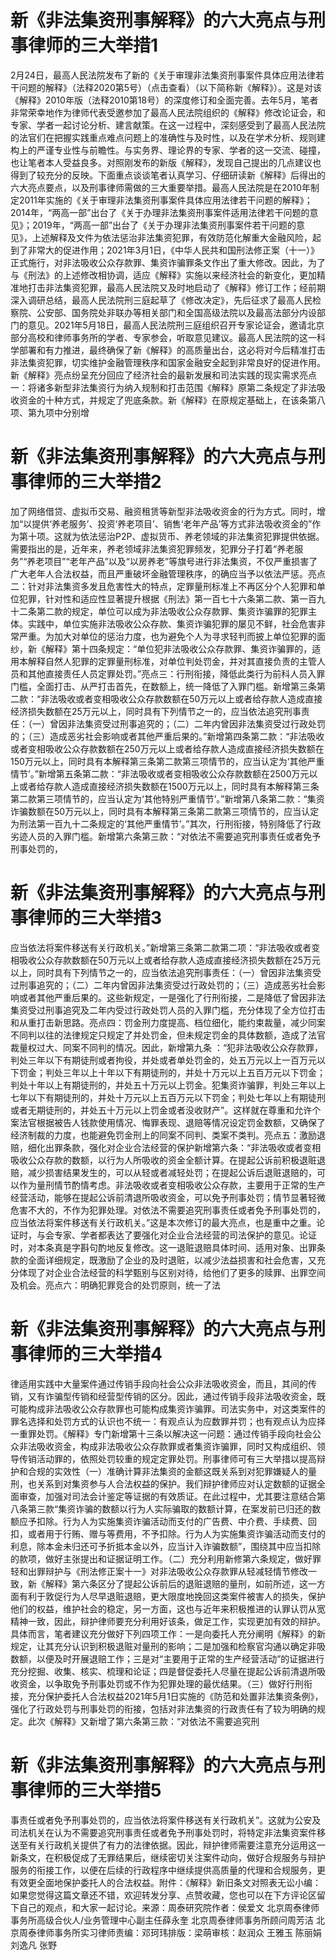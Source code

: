 # 新《非法集资刑事解释》的六大亮点与刑事律师的三大举措1

2月24日，最高人民法院发布了新的《关于审理非法集资刑事案件具体应用法律若干问题的解释》（法释2020第5号）（点击查看）（以下简称新《解释》）。这是对该《解释》2010年版（法释2010第18号）的深度修订和全面完善。去年5月，笔者非常荣幸地作为律师代表受邀参加了最高人民法院组织的《解释》修改论证会，和专家、学者一起讨论分析、建言献策。在这一过程中，深刻感受到了最高人民法院的法官们在把握实践重点难点问题上的准确性与及时性，以及在学术分析、规则建构上的严谨专业性与前瞻性。与实务界、理论界的专家、学者的这一交流、碰撞，也让笔者本人受益良多。对照刚发布的新版《解释》，发现自己提出的几点建议也得到了较充分的反映。下面重点谈谈笔者认真学习、仔细研读新《解释》后得出的六大亮点要点，以及刑事律师需做的三大重要举措。最高人民法院是在2010年制定2011年实施的《关于审理非法集资刑事案件具体应用法律若干问题的解释》；2014年，“两高一部”出台了《关于办理非法集资刑事案件适用法律若干问题的意见》；2019年，“两高一部”出台了《关于办理非法集资刑事案件若干问题的意见》，上述解释及文件为依法惩治非法集资犯罪，有效防范化解重大金融风险，起到了非常大的促进作用；2021年3月1日，《中华人民共和国刑法修正案（十一）》正式施行，对非法吸收公众存款罪、集资诈骗罪条文作出了重大修改。因此，为了与《刑法》的上述修改相协调，适应《解释》实施以来经济社会的新变化，更加精准地打击非法集资犯罪，最高人民法院又及时地启动了《解释》修订工作；经前期深入调研总结，最高人民法院刑三庭起草了《修改决定》，先后征求了最高人民检察院、公安部、国务院处非联办等相关部门和全国高级法院以及最高法部分内设部门的意见。2021年5月18日，最高人民法院刑三庭组织召开专家论证会，邀请北京部分高校和律师事务所的学者、专家参会，听取意见建议。最高人民法院的这一科学部署和有力推进，最终确保了新《解释》的高质量出台，这必将对今后精准打击非法集资犯罪，切实维护金融管理秩序和国家金融安全起到非常良好的促进作用。新《解释》亮点纷呈充分回应了经济社会的最新发展和司法实践的现实需求亮点一：将诸多新型非法集资行为纳入规制和打击范围《解释》原第二条规定了非法吸收资金的十种方式，并规定了兜底条款。新《解释》在原规定基础上，在该条第八项、第九项中分别增

# 新《非法集资刑事解释》的六大亮点与刑事律师的三大举措2

加了网络借贷、虚拟币交易、融资租赁等新型非法吸收资金的行为方式。同时，增加“以提供‘养老服务’、投资‘养老项目’、销售‘老年产品’等方式非法吸收资金的”作为第十项。这就为依法惩治P2P、虚拟货币、养老领域的非法集资犯罪提供依据。需要指出的是，近年来，养老领域非法集资犯罪频发，犯罪分子打着“养老服务”“养老项目”“老年产品”以及“以房养老”等旗号进行非法集资，不仅严重损害了广大老年人合法权益，而且严重破坏金融管理秩序，的确应当予以依法严惩。亮点二：针对非法集资多发且危害性大的特点，定罪量刑标准上不再区分个人犯罪和单位犯罪，针对性和适应性显著提升根据《刑法》第一百七十六条第二款、第一百九十二条第二款的规定，单位可以成为非法吸收公众存款罪、集资诈骗罪的犯罪主体。实践中，单位实施非法吸收公众存款、集资诈骗犯罪的屡见不鲜，社会危害非常严重。为加大对单位的惩治力度，也为避免个人为寻求轻判而披上单位犯罪的面纱，新《解释》第十四条规定：“单位犯非法吸收公众存款罪、集资诈骗罪的，适用本解释自然人犯罪的定罪量刑标准，对单位判处罚金，并对其直接负责的主管人员和其他直接责任人员定罪处罚。”亮点三：行刑衔接，降低此类行为前科人员入罪门槛，全面打击、从严打击首先，在数额上，统一降低了入罪门槛。新增第三条第二款：“非法吸收或者变相吸收公众存款数额在50万元以上或者给存款人造成直接经济损失数额在25万元以上，同时具有下列情节之一的，应当依法追究刑事责任：（一）曾因非法集资受过刑事追究的；（二）二年内曾因非法集资受过行政处罚的；（三）造成恶劣社会影响或者其他严重后果的。”新增第四条第二款：“非法吸收或者变相吸收公众存款数额在250万元以上或者给存款人造成直接经济损失数额在150万元以上，同时具有本解释第三条第二款第三项情节的，应当认定为‘其他严重情节’。”新增第五条第二款：“非法吸收或者变相吸收公众存款数额在2500万元以上或者给存款人造成直接经济损失数额在1500万元以上，同时具有本解释第三条第二款第三项情节的，应当认定为‘其他特别严重情节’。”新增第八条第二款：“集资诈骗数额在50万元以上，同时具有本解释第三条第二款第三项情节的，应当认定为刑法第一百九十二条规定的‘其他严重情节’。”其次，行刑衔接，特别降低了行政劣迹人员的入罪门槛。新增第六条第三款：“对依法不需要追究刑事责任或者免予刑事处罚的，

# 新《非法集资刑事解释》的六大亮点与刑事律师的三大举措3

应当依法将案件移送有关行政机关。”新增第三条第二款第二项：“非法吸收或者变相吸收公众存款数额在50万元以上或者给存款人造成直接经济损失数额在25万元以上，同时具有下列情节之一的，应当依法追究刑事责任：（一）曾因非法集资受过刑事追究的；（二）二年内曾因非法集资受过行政处罚的；（三）造成恶劣社会影响或者其他严重后果的。这些新规定，一是强化了行刑衔接，二是降低了曾因非法集资受过刑事追究及二年内受过行政处罚人员的入罪门槛，充分体现了全方位打击和从重打击新思路。亮点四：罚金刑力度提高、档位细化，能约束裁量，减少同案不同判以往的法律规定只规定了并处罚金，但未规定罚金的具体数额，造成了法官裁量权过大、同案不同判的情况。因此，新增第九条 ：“犯非法吸收公众存款罪，判处三年以下有期徒刑或者拘役，并处或者单处罚金的，处五万元以上一百万元以下罚金；判处三年以上十年以下有期徒刑的，并处十万元以上五百万元以下罚金；判处十年以上有期徒刑的，并处五十万元以上罚金。犯集资诈骗罪，判处三年以上七年以下有期徒刑的，并处十万元以上五百万元以下罚金；判处七年以上有期徒刑或者无期徒刑的，并处五十万元以上罚金或者没收财产”。这样就在尊重和允许个案法官根据被告人钱款使用情况、悔罪表现、退赔等情况设定罚金数额，又确保了经济制裁的力度，也能避免罚金刑上的同案不同判、类案不类判。亮点五：激励退赔，细化出罪条款，强化对企业合法经营的保护新增第六条：“非法吸收或者变相吸收公众存款的数额，以行为人所吸收的资金全额计算。在提起公诉前积极退赃退赔，减少损害结果发生的，可以从轻或者减轻处罚；在提起公诉后退赃退赔的，可以作为量刑情节酌情考虑。非法吸收或者变相吸收公众存款，主要用于正常的生产经营活动，能够在提起公诉前清退所吸收资金，可以免予刑事处罚；情节显著轻微危害不大的，不作为犯罪处理。对依法不需要追究刑事责任或者免予刑事处罚的，应当依法将案件移送有关行政机关。”这是本次修订的最大亮点，也是重中之重。论证时，与会专家、学者都表达了要强化对企业合法经营的司法保护的意见。论证时，对本条真是字斟句酌地反复修改。这一退赃退赔具体时间、适用对象、出罪条款的全面详细规定，既激励了企业的及时退赃，以减少法益损害和社会危害，又充分体现了对企业合法经营的科学甄别与区别对待，给他们了更多的赎罪、出罪空间及机会。亮点六：明确犯罪竞合的处罚原则，统一了法

# 新《非法集资刑事解释》的六大亮点与刑事律师的三大举措4

律适用实践中大量案件通过传销手段向社会公众非法吸收资金，而且，其间的传销，又有诈骗型传销和经营型传销的区分。因此，通过传销手段非法吸收资金，既可能构成非法吸收公众存款罪也可能构成集资诈骗罪。司法实务中，对这类案件的罪名选择和处罚方式的认识也不统一：有观点认为应数罪并罚；也有观点认为应择一重罪处罚。《解释》专门新增第十三条以解决这一问题：通过传销手段向社会公众非法吸收资金，构成非法吸收公众存款罪或者集资诈骗罪，同时又构成组织、领导传销活动罪的，依照处罚较重的规定定罪处罚。刑事律师可有三大举措以提高辩护和合规的实效性（一）准确计算非法集资的金额这既关系到对犯罪嫌疑人的量刑，也关系到对集资参与人合法权益的保护。我们辩护律师应对认定数额的证据全面审查，加强对司法会计鉴定等证据的有效质证。在此过程中，尤其要注意结合第八条第三款“集资诈骗的数额以行为人实际骗取的数额计算，在案发前已归还的数额应予扣除。行为人为实施集资诈骗活动而支付的广告费、中介费、手续费、回扣，或者用于行贿、赠与等费用，不予扣除。行为人为实施集资诈骗活动而支付的利息，除本金未归还可予折抵本金以外，应当计入诈骗数额”，围绕其中应当扣除的款项，做好主张提出和证据证明工作。（二）充分利用新修第六条规定，做好罪轻和出罪辩护与《刑法修正案十一》对非法吸收公众存款罪从轻减轻情节修改一致，新《解释》第六条区分了提起公诉前后的退赃退赔的量刑，如前所述，这一方面有利于敦促行为人尽早退赃退赔，更大限度地挽回这类案件被害人的损失，保护他们的权益，维护社会的稳定，另一方面，这也与近年来积极推进的认罪认罚从宽精神一致，因此，辩护律师要充分利用好该条，做足工作，实现更加有效的辩护。具体而言，笔者建议充分做好下列四项工作：一是向委托人充分阐明《解释》的新规定，让其充分认识到积极退赃对量刑的影响；二是加强和检察官沟通以确定非吸数额，以便及时开展退赔工作；三是对“主要用于正常的生产经营活动”的证据进行充分挖掘、收集、核实、梳理和论证；四是督促委托人尽量在提起公诉前清退所吸收资金，以争取免予刑事处罚或不作为犯罪处理的最优结果。（三）做好行刑衔接，充分保护委托人合法权益2021年5月1日实施的《防范和处置非法集资条例》，强化了行政处罚与刑事处罚的衔接，包括对非法集资的行政责任有了较为明确的规定。此次《解释》又新增了第六条第三款：“对依法不需要追究刑

# 新《非法集资刑事解释》的六大亮点与刑事律师的三大举措5

事责任或者免予刑事处罚的，应当依法将案件移送有关行政机关”。这就为公安及司法机关在认为不需要追究刑事责任或者免予刑事处罚时，将特定非法集资案件移送至有关行政机关提供了有力的法律依据。因此，辩护律师需要注意充分运用这一新条文，在积极促成了无罪结果后，继续密切关注案件动向，做好合规服务与辩护服务的衔接工作，以便在后续的行政程序中继续提供高质量的代理和合规服务，更有效更全面地保护委托人的合法权益。附件：《解释》新旧条文对照表无讼小编：如果您觉得这篇文章还不错，欢迎转发分享、点赞收藏，您也可以在下方评论区留下自己的观点，和大家一起讨论。来源：周泰研究院作者：侯爱文 北京周泰律师事务所高级合伙人/业务管理中心副主任薛永奎 北京周泰律师事务所顾问周芳洁 北京周泰律师事务所实习律师责编：邓珂玮排版：梁萌审核：赵润众 王雅玉 陈丽娟 刘逸凡 张野

